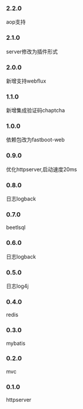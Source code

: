 ### 2.2.0

aop支持

### 2.1.0

server修改为插件形式

### 2.0.0

新增支持webflux

### 1.1.0

新增集成验证码chaptcha

### 1.0.0

依赖包改为fastboot-web

### 0.9.0

优化httpserver,启动速度20ms

### 0.8.0

日志logback

### 0.7.0

beetlsql

### 0.6.0

日志logback

### 0.5.0

日志log4j

### 0.4.0

redis

### 0.3.0

mybatis

### 0.2.0

mvc

### 0.1.0

httpserver
